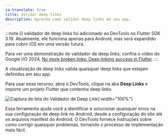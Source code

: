 ```yaml
---
ia-translate: true
title: Validar deep links
description: Aprenda como validar deep links em seu app.
---
```


:::note
O validador de deep links foi adicionado ao DevTools
no Flutter SDK 3.19. Atualmente, ele funciona apenas para
Android, mas será expandido para cobrir iOS
em uma versão futura.

Para ver uma demonstração do validador de deep links,
confira o vídeo do Google I/O 2024,
[No more broken links: Deep linking success in Flutter][].
:::

[No more broken links: Deep linking success in Flutter]: {{site.youtube-site}}/watch?v=d7sZL6h1Elw

A visualização de deep links valida quaisquer deep links
que estejam definidos em seu app.

Para usar esse recurso, abra o DevTools,
clique na aba **Deep Links** e importe um projeto
Flutter que contenha deep links.

![Captura de tela do Validador de Deep Link](/assets/images/docs/tools/devtools/deep-link-validator.png){:width="100%"}

Essa ferramenta ajuda você a identificar e solucionar quaisquer erros
na sua configuração de deep link no Android,
desde a configuração do site até os arquivos manifest do Android.
O DevTools fornece instruções sobre como corrigir quaisquer problemas,
tornando o processo de implementação mais fácil.
